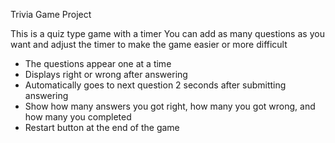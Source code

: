 Trivia Game Project

This is a quiz type game with a timer
You can add as many questions as you want and adjust the timer to make the game easier or more difficult

- The questions appear one at a time
- Displays right or wrong after answering
- Automatically goes to next question 2 seconds after submitting answering
- Show how many answers you got right, how many you got wrong, and how many you completed
- Restart button at the end of the game